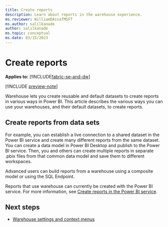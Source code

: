 ```yaml
---
title: Create reports
description: Learn about reports in the warehouse experience.
ms.reviewer: WilliamDAssafMSFT
ms.author: salilkanade
author: salilkanade
ms.topic: conceptual
ms.date: 03/15/2023
---
```


# Create reports

**Applies to:** [!INCLUDE[fabric-se-and-dw](includes/applies-to-version/fabric-se-and-dw.md)]

[!INCLUDE [preview-note](../includes/preview-note.md)]

Warehouse lets you create reusable and default datasets to create reports in various ways in Power BI. This article describes the various ways you can use your warehouses, and their default datasets, to create reports.

## Create reports from data sets

For example, you can establish a live connection to a shared dataset in the Power BI service and create many different reports from the same dataset. You can create a data model in Power BI Desktop and publish to the Power BI service. Then, you and others can create multiple reports in separate .pbix files from that common data model and save them to different workspaces.

Advanced users can build reports from a warehouse using a composite model or using the SQL Endpoint.

Reports that use warehouse can currently be created with the Power BI service. For more information, see [Create reports in the Power BI service](reports-power-bi-service.md).

## Next steps

- [Warehouse settings and context menus](settings-context-menus.md)
